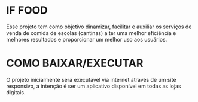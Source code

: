 # IF FOOD

Esse projeto tem como objetivo dinamizar, facilitar e auxiliar os serviços de venda de comida de escolas (cantinas) a ter uma melhor eficiência e melhores resultados e proporcionar um melhor uso aos usuários.

# COMO BAIXAR/EXECUTAR

O projeto inicialmente será executável via internet através de um site responsivo, a intenção é ser um aplicativo disponível em todas as lojas digitais.
